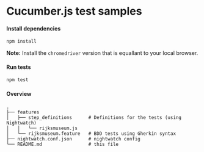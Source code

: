 # Cucumber.js test samples
#### Install dependencies
```bash
npm install
```
**Note:** Install the `chromedriver` version that is equallant to your local browser.
#### Run tests
```bash
npm test
```
#### Overview
```
.
├── features
│   ├── step_definitions      # Definitions for the tests (using Nightwatch)
│   │   └── rijksmuseum.js
│   └── rijksmuseum.feature   # BDD tests using Gherkin syntax
├── nightwatch.conf.json      # nightwatch config
└── README.md                 # this file
```
